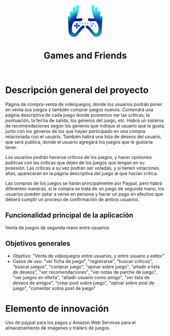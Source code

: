 <p align="center">
    <a href="http://gamesandfriends.herokuapp.com/index.php" target="_blank">
        <img src="guia/images/anexos/logo1.png" height="100px">
    </a>
    <h1 align="center">Games and Friends</h1>
    <br>
</p>

# Descripción general del proyecto

Página de compra-venta de videojuegos, donde los usuarios podrán poner en venta sus juegos y también comprar juegos nuevos. Contendrá una página descriptiva de cada juego donde podremos ver las críticas, la puntuación, la fecha de salida, los géneros del juego, etc. Habrá un sistema de recomendaciones según los géneros que indique el usuario que le gusta, junto con los géneros de los que hayan participado en una compra relacionada con el usuario. También habrá una lista de deseos del usuario, que será publica, donde el usuario agregará los juegos que le gustaría tener.

Los usuarios podrán hacerse críticos de los juegos, y hacer opiniones publicas con las criticas que dejen de los juegos que tengan en su posesión. Las críticas a su vez podrán ser votadas, y si tienen votaciones altas, aparecerán en la página descriptiva del juego al que hacían critica.

Las compras de los juegos se harán principalmente por Paypal, pero habrá diferentes maneras, si la compra se trata de un juego de segunda mano, los usuarios pueden optar a verse en persona y hacer un pago en efectivo que deberá cumplir un proceso de confirmación de ambos usuarios.

## Funcionalidad principal de la aplicación

Venta de juegos de segunda mano entre usuarios.

## Objetivos generales

* Objetivo: "Venta de videojuegos entre usuarios, y entre usuario y editor"
* Casos de uso: "ver ficha de juego", "registrarse", "buscar críticos", "buscar juegos", "comprar juego", "opinar sobre juego", "añadir a lista de deseos", "ver recomendaciones", "ver notas de parche de juego", "ver juegos en oferta", "añadir usuario como amigo", "ver lista de deseos de amigos", "crear post sobre juego", "opinar sobre post de juego", "comentar sobre post de juego"

# Elemento de innovación

Uso de paypal para los pagos y Amazon Web Services para el almacenamiento de imágenes y tráilers de juegos.
